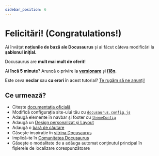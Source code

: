 ```yaml
---
sidebar_position: 6
---
```


# Felicitări! (Congratulations!)

Ai învățat **noțiunile de bază ale Docusaurus** și ai făcut câteva modificări la **șablonul inițial**.

Docusaurus are **mult mai mult de oferit**!

Ai **încă 5 minute**? Aruncă o privire la **[versionare](../tutorial-extras/manage-docs-versions.md)** și **[i18n](../tutorial-extras/translate-your-site.md)**.

Este ceva **neclar** sau **cu erori** în acest tutorial? [Te rugăm să ne anunți!](https://github.com/facebook/docusaurus/discussions/4610)

## Ce urmează?

- Citește [documentația oficială](https://docusaurus.io/)
- Modifică configurația site-ului tău cu [`docusaurus.config.js`](https://docusaurus.io/docs/api/docusaurus-config)
- Adaugă elemente în navbar și footer cu [`themeConfig`](https://docusaurus.io/docs/api/themes/configuration)
- Adaugă un [Design personalizat și Layout](https://docusaurus.io/docs/styling-layout)
- Adaugă o [bară de căutare](https://docusaurus.io/docs/search)
- Găsește inspirație în [vitrina Docusaurus](https://docusaurus.io/showcase)
- Implică-te în [Comunitatea Docusaurus](https://docusaurus.io/community/support)
- Găsește o modalitate de a adăuga automat conținutul principal în fișierele de localizare corespunzătoare